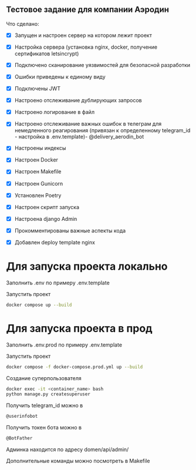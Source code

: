 ## Тестовое задание для компании Аэродин
Что сделано:
- [x] Запущен и настроен сервер на котором лежит проект
- [x] Настройка сервера (установка nginx, docker, получение сертификатов letsincrypt)
- [x] Подключено сканирование уязвимостей для безопасной разработки
- [x] Ошибки приведены к единому виду
- [x] Подключены JWT
- [x] Настроено отслеживание дублирующих запросов 
- [x] Настроено логирование в файл
- [x] Настроено отслеживание важных ошибок в телеграм для немедленного реагирования (привязан к определенному telegram_id - настройка в .env.template)- @delivery_aerodin_bot
- [x] Настроены индексы
- [x] Настроен Docker
- [x] Настроен Makefile
- [x] Настроен Gunicorn
- [x] Установлен Poetry
- [x] Настроен скрипт запуска
- [x] Настроена django Admin
- [x] Прокомментированы важные аспекты кода
- [x] Добавлен deploy template nginx


# Для запуска проекта локально

Заполнить .env по примеру .env.template

Запустить проект
```bash
docker compose up --build
```
# Для запуска проекта в прод

Заполнить .env.prod по примеру .env.template

Запустить проект
```bash
docker compose -f docker-compose.prod.yml up --build
```
Создание суперпользователя
```bash
docker exec -it <container_name> bash
python manage.py createsuperuser
```
Получить telegram_id можно в 
```bash
@userinfobot
```
Получить токен бота можно в
```bash
@BotFather
```

Админка находится по адресу domen/api/admin/

Дополнительные команды можно посмотреть в Makefile
